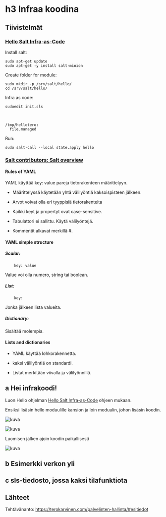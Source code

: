 # h3 Infraa koodina

## Tiivistelmät
### [Hello Salt Infra-as-Code](https://terokarvinen.com/2024/hello-salt-infra-as-code/)
Install salt:

    sudo apt-get update
    sudo apt-get -y install salt-minion
Create folder for module:

    sudo mkdir -p /srv/salt/hello/
    cd /srv/salt/hello/
Infra as code:

    sudoedit init.sls
<br>

    /tmp/hellotero:
      file.managed
Run:

    sudo salt-call --local state.apply hello
### [Salt contributors: Salt overview](https://docs.saltproject.io/salt/user-guide/en/latest/topics/overview.html#rules-of-yaml)
#### Rules of YAML
YAML käyttää key: value pareja tietorakenteen määrittelyyn.

- Määrittelyssä käytetään yhtä välilyöntiä kaksoispisteen jälkeen.

- Arvot voivat olla eri tyyppisiä tietorakenteita 

- Kaikki keyt ja propertyt ovat case-sensitive.

- Tabulattori ei sallittu. Käytä välilyöntejä.

- Kommentit alkavat merkillä #.

#### YAML simple structure
##### Scalar: 

        key: value
Value voi olla numero, string tai boolean.

##### List:

        key:
Jonka jälkeen lista valueita.

##### Dictionary:
Sisältää molempia.

#### Lists and dictionaries

- YAML käyttää lohkorakennetta.

- kaksi välilyöntiä on standardi.

- Listat merkitään viivalla ja välilyönnillä.

## a Hei infrakoodi!
Luon Hello ohjelman [Hello Salt Infra-as-Code](https://terokarvinen.com/2024/hello-salt-infra-as-code/) ohjeen mukaan.

Ensiksi lisäsin hello moduulille kansion ja loin moduulin, johon lisäsin koodin.

![kuva](https://github.com/user-attachments/assets/65934152-22e7-48d5-bf8d-4427f78a45be)


![kuva](https://github.com/user-attachments/assets/b2896ad0-c2f7-4aad-97ea-a236379b5734)

Luomisen jälken ajoin koodin paikallisesti

![kuva](https://github.com/user-attachments/assets/80d636d2-5152-4538-ad39-17bd800a45e1)


## b Esimerkki verkon yli

## c sls-tiedosto, jossa kaksi tilafunktiota

## Lähteet

Tehtävänanto: https://terokarvinen.com/palvelinten-hallinta/#esitiedot
